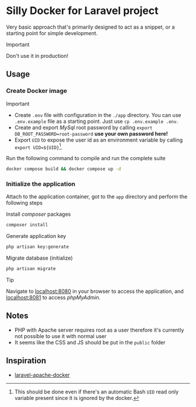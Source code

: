 # Silly Docker for Laravel project

Very basic approach that's primarily designed to act as a snippet, or a starting point for simple development.

> [!IMPORTANT]
> Don't use it in production!

## Usage

### Create Docker image

> [!IMPORTANT]
>
> - Create `.env` file with configuration in the `./app` directory. You can use `.env.example` file as a starting point. Just use `cp .env.example .env`.
> - Create and export *MySql* root password by calling `export DB_ROOT_PASSWORD=root-password` **use your own password here!**
> - Export `UID` to expose the user id as an environment variable by calling `export UID=${UID}`[^1].

Run the following command to compile and run the complete suite

```sh
docker compose build && docker compose up -d
```

### Initialize the application

Attach to the application container, got to the `app` directory and perform the following steps

Install *composer* packages

```sh
composer install
```

Generate application key

```sh
php artisan key:generate
```

Migrate database (initialize)

```sh
php artisan migrate
```

> [!TIP]
>
> Navigate to [localhost:8080](localhost:8080) in your browser to access the application, and [localhost:8081](localhost:8081) to access *phpMyAdmin*.

[^1]: This should be done even if there's an automatic Bash `UID` read only variable present since it is ignored by the docker.

## Notes

- PHP with Apache server requires root as a user therefore it's currently not possible to use it with normal user
- It seems like the CSS and JS should be put in the `public` folder

## Inspiration

- [laravel-apache-docker](https://github.com/veevidify/laravel-apache-docker/tree/master)
